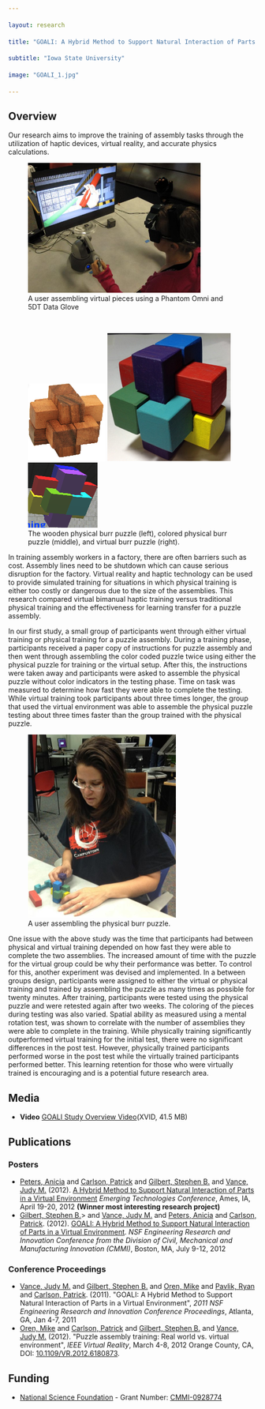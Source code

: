 ```yaml
---

layout: research

title: "GOALI: A Hybrid Method to Support Natural Interaction of Parts in a Virtual Environment"

subtitle: "Iowa State University"

image: "GOALI_1.jpg"

---
```



## Overview

Our research aims to improve the training of assembly tasks through the utilization of haptic devices,
virtual reality, and accurate physics calculations.

<figure id="figure-1">
	<img src="GOALI_2.jpg" width="350" alt="User Interaction" title="User Interaction">
	<figcaption>A user assembling virtual pieces using a Phantom Omni and 5DT Data Glove</figcaption>
</figure>
<br>
<figure id="figure-2">
	<img src="real-puzzle.png" alt="Wooden Burr Puzzle" title="Wooden Burr Puzzle">
	<img src="real-colored.jpg" width="250" alt="Colored Burr Puzzle" title="Colored Burr Puzzle">
	<img src="virtual-puzzle.png" alt="Virtual Burr Puzzle" title="Virtual Burr Puzzle">
	<figcaption>The wooden physical burr puzzle (left), colored physical burr puzzle (middle), and virtual burr puzzle (right).</figcaption>
</figure>

In training assembly workers in a factory, there are often barriers such as cost.  Assembly 
lines need to be shutdown which can cause serious disruption for the factory.  Virtual reality 
and haptic technology can be used to provide simulated training for situations in which physical
training is either too costly or dangerous due to the size of the assemblies.  This research compared
virtual bimanual haptic training versus traditional physical training and the effectiveness for 
learning transfer for a puzzle assembly.

In our first study, a small group of participants went through either virtual training or physical training
for a puzzle assembly.  During a training phase, participants received a paper copy of instructions for
puzzle assembly and then went through assembling the color coded puzzle twice using either the physical puzzle for
training or the virtual setup.  After this, the instructions were taken away and participants were asked
to assemble the physical puzzle without color indicators in the testing phase.  Time on task was
measured to determine how fast they were able to complete the testing.  While virtual training took participants
about three times longer, the group that used the virtual environment was able to assemble the physical puzzle testing
about three times faster than the group trained with the physical puzzle.

<figure id="figure-3">
	<img src="User.jpg" width="300" alt="Physical Puzzle Assembly" title="Physical Puzzle Assembly">
	<figcaption>A user assembling the physical burr puzzle.</figcaption>
</figure>

One issue with the above study was the time that participants had between physical and virtual training depended
on how fast they were able to complete the two assemblies.  The increased amount of time with the puzzle for the virtual
group could be why their performance was better.  To control for this, another experiment was devised and implemented.
In a between groups design, participants were assigned 
to either the virtual or physical training and trained by assembling the puzzle as many times as possible 
for twenty minutes.  After training, participants were tested using the physical puzzle and were retested
again after two weeks.  The coloring of the pieces during testing was also varied.  Spatial ability
as measured using a mental rotation test, was shown to correlate with the number of assemblies they were
able to complete in the training.  While physically training significantly outperformed virtual training
for the initial test, there were no significant differences in the post test.  However, physically trained
participants performed worse in the post test while the virtually trained participants performed better.
This learning retention for those who were virtually trained is encouraging and is a potential future
research area.

## Media
- **Video** [GOALI Study Overview Video](GOALI_xvid.avi)(XVID, 41.5 MB)


## Publications

### Posters
- [Peters, Anicia](http://anpeters.public.iastate.edu/Home.html) and [Carlson, Patrick](http://hci.iastate.edu/~carlsonp/)
and [Gilbert, Stephen B.](http://www.vrac.iastate.edu/~gilbert/) and [Vance, Judy M.](http://www.vrac.iastate.edu/~jmvance/)
(2012).  [A Hybrid Method to Support Natural Interaction of Parts in a Virtual Environment](ETC_Poster_2012.pdf) _Emerging
Technologies Conference_, Ames, IA, April 19-20, 2012 __(Winner most interesting research project)__
- [Gilbert, Stephen B.](http://www.vrac.iastate.edu/~gilbert/)> and [Vance, Judy M.](http://www.vrac.iastate.edu/~jmvance/)
and [Peters, Anicia](http://anpeters.public.iastate.edu/Home.html) and [Carlson, Patrick](http://hci.iastate.edu/~carlsonp/).
(2012).  [GOALI: A Hybrid Method to Support Natural Interaction of Parts in a Virtual Environment](CMMI_2012.pdf).
_NSF Engineering Research and Innovation Conference from the Division of Civil, Mechanical and Manufacturing Innovation (CMMI)_,
Boston, MA, July 9-12, 2012

### Conference Proceedings
- [Vance, Judy M.](http://www.vrac.iastate.edu/~jmvance/) and [Gilbert, Stephen B.](http://www.vrac.iastate.edu/~gilbert/)
and [Oren, Mike](http://www.mikeoren.com/) and [Pavlik, Ryan](http://academic.cleardefinition.com/) and
[Carlson, Patrick](http://hci.iastate.edu/~carlsonp/). (2011). "GOALI: A Hybrid Method to Support Natural Interaction of Parts in a Virtual Environment", 
_2011 NSF Engineering Research and Innovation Conference Proceedings_, Atlanta, GA, Jan 4-7, 2011
- [Oren, Mike](http://www.mikeoren.com/) and [Carlson, Patrick](http://hci.iastate.edu/~carlsonp/)
and [Gilbert, Stephen B.](http://www.vrac.iastate.edu/~gilbert/) and [Vance, Judy M.](http://www.vrac.iastate.edu/~jmvance/) (2012). 
"Puzzle assembly training: Real world vs. virtual environment", _IEEE Virtual Reality_, 
March 4-8, 2012 Orange County, CA, DOI: [10.1109/VR.2012.6180873](http://dx.doi.org/10.1109/VR.2012.6180873).

## Funding
- [National Science Foundation](http://www.nsf.gov) - Grant Number: [CMMI-0928774](http://nsf.gov/awardsearch/showAward.do?AwardNumber=0928774)


